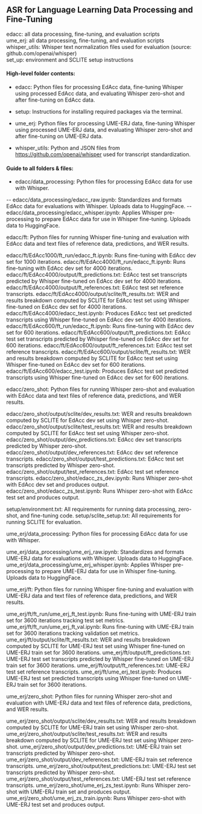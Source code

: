 ## ASR for Language Learning Data Processing and Fine-Tuning  

edacc: all data processing, fine-tuning, and evaluation scripts  
ume_erj: all data processing, fine-tuning, and evaluation scripts  
whisper_utils: Whisper text normalization files used for evaluation (source: github.com/openai/whisper)  
set_up: environment and SCLITE setup instructions 


#### High-level folder contents:

- edacc: Python files for processing EdAcc data, fine-tuning Whisper using processed EdAcc data, and evaluating Whisper zero-shot and after fine-tuning on EdAcc data.   

- setup: Instructions for installing required packages via the terminal.  

- ume_erj: Python files for processing UME-ERJ data, fine-tuning Whisper using processed UME-ERJ data, and evaluating Whisper zero-shot and after fine-tuning on UME-ERJ data.   

- whisper_utils: Python and JSON files from https://github.com/openai/whisper used for transcript standardization.

#### Guide to all folders & files:

- edacc/data_processing: Python files for processing EdAcc data for use with Whisper.

-- edacc/data_processing/edacc_raw.ipynb: Standardizes and formats EdAcc data for evaluations with Whisper. Uploads data to HuggingFace.
-- edacc/data_processing/edacc_whisper.ipynb: Applies Whisper pre-processing to prepare EdAcc data for use in Whisper fine-tuning. Uploads data to HuggingFace.

edacc/ft: Python files for running Whisper fine-tuning and evaluation with EdAcc data and text files of reference data, predictions, and WER results.

edacc/ft/EdAcc1000/ft_run/edacc_ft.ipynb: Runs fine-tuning with EdAcc dev set for 1000 iterations. 
edacc/ft/EdAcc4000/ft_run/edacc_ft.ipynb: Runs fine-tuning with EdAcc dev set for 4000 iterations. 
edacc/ft/EdAcc4000/output/ft_predictions.txt: EdAcc test set transcripts predicted by Whisper fine-tuned on EdAcc dev set for 4000 iterations.
edacc/ft/EdAcc4000/output/ft_references.txt: EdAcc test set reference transcripts.
edacc/ft/EdAcc4000/output/sclite/ft_results.txt: WER and results breakdown computed by SCLITE for EdAcc test set using Whisper fine-tuned on EdAcc dev set for 4000 iterations.
edacc/ft/EdAcc4000/edacc_test.ipynb: Produces EdAcc test set predicted transcripts using Whisper fine-tuned on EdAcc dev set for 4000 iterations.
edacc/ft/EdAcc600/ft_run/edacc_ft.ipynb: Runs fine-tuning with EdAcc dev set for 600 iterations. 
edacc/ft/EdAcc600/output/ft_predictions.txt: EdAcc test set transcripts predicted by Whisper fine-tuned on EdAcc dev set for 600 iterations.
edacc/ft/EdAcc600/output/ft_references.txt: EdAcc test set reference transcripts.
edacc/ft/EdAcc600/output/sclite/ft_results.txt: WER and results breakdown computed by SCLITE for EdAcc test set using Whisper fine-tuned on EdAcc dev set for 600 iterations.
edacc/ft/EdAcc600/edacc_test.ipynb: Produces EdAcc test set predicted transcripts using Whisper fine-tuned on EdAcc dev set for 600 iterations.

edacc/zero_shot: Python files for running Whisper zero-shot and evaluation with EdAcc data and text files of reference data, predictions, and WER results.

edacc/zero_shot/output/sclite/dev_results.txt: WER and results breakdown computed by SCLITE for EdAcc dev set using Whisper zero-shot.
edacc/zero_shot/output/sclite/test_results.txt: WER and results breakdown computed by SCLITE for EdAcc test set using Whisper zero-shot.
edacc/zero_shot/output/dev_predictions.txt: EdAcc dev set transcripts predicted by Whisper zero-shot.
edacc/zero_shot/output/dev_references.txt: EdAcc dev set reference transcripts.
edacc/zero_shot/output/test_predictions.txt: EdAcc test set transcripts predicted by Whisper zero-shot.
edacc/zero_shot/output/test_references.txt: EdAcc test set reference transcripts.
edacc/zero_shot/edacc_zs_dev.ipynb: Runs Whisper zero-shot with EdAcc dev set and produces output. 
edacc/zero_shot/edacc_zs_test.ipynb: Runs Whisper zero-shot with EdAcc test set and produces output. 

setup/environment.txt: All requirements for running data processing, zero-shot, and fine-tuning code.
setup/sclite_setup.txt: All requirements for running SCLITE for evaluation. 

ume_erj/data_processing: Python files for processing EdAcc data for use with Whisper.

ume_erj/data_processing/ume_erj_raw.ipynb: Standardizes and formats UME-ERJ data for evaluations with Whisper. Uploads data to HuggingFace.
ume_erj/data_processing/ume_erj_whisper.ipynb: Applies Whisper pre-processing to prepare UME-ERJ data for use in Whisper fine-tuning. Uploads data to HuggingFace.

ume_erj/ft: Python files for running Whisper fine-tuning and evaluation with UME-ERJ data and text files of reference data, predictions, and WER results.

ume_erj/ft/ft_run/ume_erj_ft_test.ipynb: Runs fine-tuning with UME-ERJ train set for 3600 iterations tracking test set metrics. 
ume_erj/ft/ft_run/ume_erj_ft_val.ipynb:  Runs fine-tuning with UME-ERJ train set for 3600 iterations tracking validation set metrics. 
ume_erj/ft/output/sclite/ft_results.txt: WER and results breakdown computed by SCLITE for UME-ERJ test set using Whisper fine-tuned on UME-ERJ train set for 3600 iterations.
ume_erj/ft/output/ft_predictions.txt: UME-ERJ test set transcripts predicted by Whisper fine-tuned on UME-ERJ train set for 3600 iterations.
ume_erj/ft/output/ft_references.txt: UME-ERJ test set reference transcripts.
ume_erj/ft/ume_erj_test.ipynb: Produces UME-ERJ test set predicted transcripts using Whisper fine-tuned on UME-ERJ train set for 3600 iterations.

ume_erj/zero_shot: Python files for running Whisper zero-shot and evaluation with UME-ERJ data and text files of reference data, predictions, and WER results.

ume_erj/zero_shot/output/sclite/dev_results.txt: WER and results breakdown computed by SCLITE for UME-ERJ train set using Whisper zero-shot.
ume_erj/zero_shot/output/sclite/test_results.txt: WER and results breakdown computed by SCLITE for UME-ERJ test set using Whisper zero-shot.
ume_erj/zero_shot/output/dev_predictions.txt: UME-ERJ train set transcripts predicted by Whisper zero-shot.
ume_erj/zero_shot/output/dev_references.txt: UME-ERJ train set reference transcripts.
ume_erj/zero_shot/output/test_predictions.txt: UME-ERJ test set transcripts predicted by Whisper zero-shot.
ume_erj/zero_shot/output/test_references.txt: UME-ERJ test set reference transcripts.
ume_erj/zero_shot/ume_erj_zs_test.ipynb: Runs Whisper zero-shot with UME-ERJ train set and produces output. 
ume_erj/zero_shot/ume_erj_zs_train.ipynb: Runs Whisper zero-shot with UME-ERJ test set and produces output. 
